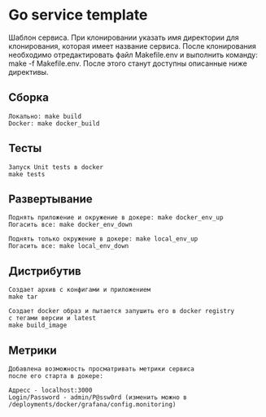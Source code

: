 # Go service template

Шаблон сервиса. При клонировании указать имя директории для клонирования, которая имеет название сервиса.
После клонирования необходимо отредактировать файл Makefile.env и выполнить команду: make -f Makefile.env.
После этого станут доступны описанные ниже директивы.

## Сборка
```
Локально: make build
Docker: make docker_build
```
## Тесты
```
Запуск Unit tests в docker
make tests
```
## Развертывание
```
Поднять приложение и окружение в докере: make docker_env_up
Погасить все: make docker_env_down
```
```
Поднять только окружение в докере: make local_env_up
Погасить все: make local_env_down
```

## Дистрибутив
```
Создает архив с конфигами и приложением
make tar
```
```
Создает docker образ и пытается запушить его в docker registry
с тегами версии и latest    
make build_image
```

## Метрики
```
Добавлена возможность просматривать метрики сервиса 
после его старта в докере:

Адресс - localhost:3000
Login/Password - admin/P@ssw0rd (изменить можно в /deployments/docker/grafana/config.monitoring)
```
